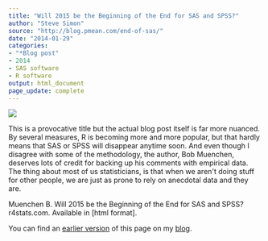 ```yaml
---
title: "Will 2015 be the Beginning of the End for SAS and SPSS?"
author: "Steve Simon"
source: "http://blog.pmean.com/end-of-sas/"
date: "2014-01-29"
categories:
- "*Blog post"
- 2014
- SAS software
- R software
output: html_document
page_update: complete
---
```


![](http://www.pmean.com/new-images/14/end-of-sas01.png)

<!---More--->

This is a provocative title but the actual blog post itself is far more nuanced. By several measures, R is becoming more and more popular, but that hardly means that SAS or SPSS will disappear anytime soon. And even though I disagree with some of the methodology, the author, Bob Muenchen, deserves lots of credit for backing up his comments with empirical data. The thing about most of us statisticians, is that when we aren't doing stuff for other people, we are just as prone to rely on anecdotal data and they are.

Muenchen B. Will 2015 be the Beginning of the End for SAS and SPSS? r4stats.com. Available in [html format].

[mue1]: http://r4stats.com/2012/05/09/beginning-of-the-end/

You can find an [earlier version][sim1] of this page on my [blog][sim2].

[sim1]: http://blog.pmean.com/end-of-sas/
[sim2]: http://blog.pmean.com